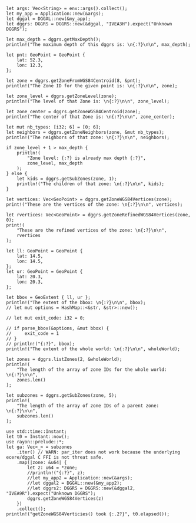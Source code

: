 
    let args: Vec<String> = env::args().collect();
    let my_app = Application::new(&args);
    let dggal = DGGAL::new(&my_app);
    let dggrs: DGGRS = DGGRS::new(&dggal, "IVEA3H").expect("Unknown DGGRS");

    let max_depth = dggrs.getMaxDepth();
    println!("The maximum depth of this dggrs is: \n{:?}\n\n", max_depth);

    let pnt: GeoPoint = GeoPoint {
        lat: 52.3,
        lon: 12.3,
    };

    let zone = dggrs.getZoneFromWGS84Centroid(8, &pnt);
    println!("The Zone ID for the given point is: \n{:?}\n\n", zone);

    let zone_level = dggrs.getZoneLevel(zone);
    println!("The level of that Zone is: \n{:?}\n\n", zone_level);

    let zone_center = dggrs.getZoneWGS84Centroid(zone);
    println!("The center of that Zone is: \n{:?}\n\n", zone_center);

    let mut nb_types: [i32; 6] = [0; 6];
    let neighbors = dggrs.getZoneNeighbors(zone, &mut nb_types);
    println!("The neighbors of that zone: \n{:?}\n\n", neighbors);

    if zone_level + 1 > max_depth {
        println!(
            "Zone level: {:?} is already max depth {:?}",
            zone_level, max_depth
        );
    } else {
        let kids = dggrs.getSubZones(zone, 1);
        println!("The children of that zone: \n{:?}\n\n", kids);
    }

    let vertices: Vec<GeoPoint> = dggrs.getZoneWGS84Vertices(zone);
    print!("These are the vertices of the zone: \n{:?}\n\n", vertices);

    let rvertices: Vec<GeoPoint> = dggrs.getZoneRefinedWGS84Vertices(zone, 0);
    print!(
        "These are the refined vertices of the zone: \n{:?}\n\n",
        rvertices
    );

    let ll: GeoPoint = GeoPoint {
        lat: 14.5,
        lon: 14.5,
    };
    let ur: GeoPoint = GeoPoint {
        lat: 20.3,
        lon: 20.3,
    };

    let bbox = GeoExtent { ll, ur };
    println!("The extent of the bbox: \n{:?}\n\n", bbox);
    // let mut options = HashMap::<&str, &str>::new();

    // let mut exit_code: i32 = 0;

    // if parse_bbox(&options, &mut bbox) {
    //     exit_code = 1
    // }
    // println!("{:?}", bbox);
    println!("The extent of the whole world: \n{:?}\n\n", wholeWorld);

    let zones = dggrs.listZones(2, &wholeWorld);
    println!(
        "The length of the array of zone IDs for the whole world: \n{:?}\n\n",
        zones.len()
    );

    let subzones = dggrs.getSubZones(zone, 5);
    println!(
        "The length of the array of zone IDs of a parent zone: \n{:?}\n\n",
        subzones.len()
    );

    use std::time::Instant;
    let t0 = Instant::now();
    use rayon::prelude::*;
    let ga: Vec<_> = subzones
        .iter() // WARN: par_iter does not work because the underlying ecere/dggal C FFI is not threat safe.
        .map(|zone: &u64| {
            let z: u64 = *zone;
            //println!("{:?}", z);
            //let my_app2 = Application::new(&args);
            //let dggal2 = DGGAL::new(&my_app2);
            //let dggrs2: DGGRS = DGGRS::new(&dggal2, "IVEA9R").expect("Unknown DGGRS");
            dggrs.getZoneWGS84Vertices(z)
        })
        .collect();
    println!("getZoneWGS84Verticies() took {:.2?}", t0.elapsed());

